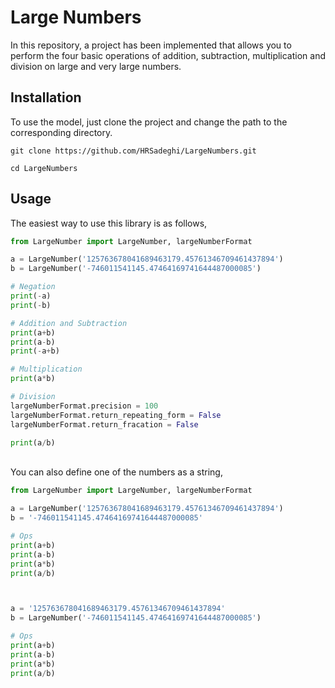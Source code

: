 # Large Numbers

In this repository, a project has been implemented that allows you to perform the four basic operations of addition, subtraction, multiplication and division on large and very large numbers.

## Installation

To use the model, just clone the project and change the path to the corresponding directory.

```
git clone https://github.com/HRSadeghi/LargeNumbers.git

cd LargeNumbers
```

## Usage

The easiest way to use this library is as follows,

```python
from LargeNumber import LargeNumber, largeNumberFormat

a = LargeNumber('125763678041689463179.45761346709461437894')
b = LargeNumber('-746011541145.47464169741644487000085')

# Negation
print(-a)
print(-b)

# Addition and Subtraction
print(a+b)
print(a-b)
print(-a+b)

# Multiplication
print(a*b)

# Division
largeNumberFormat.precision = 100
largeNumberFormat.return_repeating_form = False
largeNumberFormat.return_fracation = False

print(a/b)

```

<br/>
You can also define one of the numbers as a string,

```python
from LargeNumber import LargeNumber, largeNumberFormat

a = LargeNumber('125763678041689463179.45761346709461437894')
b = '-746011541145.47464169741644487000085'

# Ops
print(a+b)
print(a-b)
print(a*b)
print(a/b)



a = '125763678041689463179.45761346709461437894'
b = LargeNumber('-746011541145.47464169741644487000085')

# Ops
print(a+b)
print(a-b)
print(a*b)
print(a/b)
```
